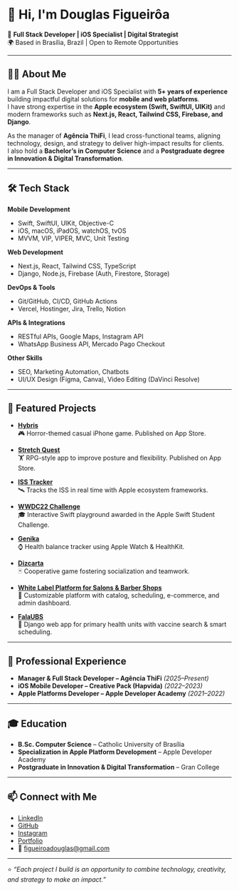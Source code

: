 # 👋 Hi, I'm Douglas Figueirôa  

🚀 **Full Stack Developer | iOS Specialist | Digital Strategist**  
🌍 Based in Brasília, Brazil | Open to Remote Opportunities  

---

## 👨‍💻 About Me
I am a Full Stack Developer and iOS Specialist with **5+ years of experience** building impactful digital solutions for **mobile and web platforms**.  
I have strong expertise in the **Apple ecosystem (Swift, SwiftUI, UIKit)** and modern frameworks such as **Next.js, React, Tailwind CSS, Firebase, and Django**.  

As the manager of **Agência ThiFi**, I lead cross-functional teams, aligning technology, design, and strategy to deliver high-impact results for clients.  
I also hold a **Bachelor’s in Computer Science** and a **Postgraduate degree in Innovation & Digital Transformation**.  

---

## 🛠️ Tech Stack

**Mobile Development**  
- Swift, SwiftUI, UIKit, Objective-C  
- iOS, macOS, iPadOS, watchOS, tvOS  
- MVVM, VIP, VIPER, MVC, Unit Testing  

**Web Development**  
- Next.js, React, Tailwind CSS, TypeScript  
- Django, Node.js, Firebase (Auth, Firestore, Storage)  

**DevOps & Tools**  
- Git/GitHub, CI/CD, GitHub Actions  
- Vercel, Hostinger, Jira, Trello, Notion  

**APIs & Integrations**  
- RESTful APIs, Google Maps, Instagram API  
- WhatsApp Business API, Mercado Pago Checkout  

**Other Skills**  
- SEO, Marketing Automation, Chatbots  
- UI/UX Design (Figma, Canva), Video Editing (DaVinci Resolve)  

---

## 🌟 Featured Projects

- **[Hybris](https://github.com/DouglasiOSDeveloper/AppleDeveloperAcademy_InfiniteRunner)**  
  🎮 Horror-themed casual iPhone game. Published on App Store.  

- **[Stretch Quest](https://github.com/DouglasiOSDeveloper/AppleDeveloperAcademy_StretchQuest)**  
  🏋️ RPG-style app to improve posture and flexibility. Published on App Store.  

- **[ISS Tracker](https://github.com/DouglasiOSDeveloper/AppleDeveloperAcademy_ISSTracker)**  
  🛰️ Tracks the ISS in real time with Apple ecosystem frameworks.  

- **[WWDC22 Challenge](https://github.com/DouglasiOSDeveloper/wwdc-project)**  
  🎓 Interactive Swift playground awarded in the Apple Swift Student Challenge.  

- **[Genika](https://github.com/DouglasiOSDeveloper/AppleDeveloperAcademy_Genika)**  
  ⌚ Health balance tracker using Apple Watch & HealthKit.  

- **[Dizcarta](https://github.com/DouglasiOSDeveloper/AppleDeveloperAcademy_Dizcarta)**  
  🃏 Cooperative game fostering socialization and teamwork.  

- **[White Label Platform for Salons & Barber Shops](https://github.com/AgenciaThifi/wl_salao_barbearia)**  
  💇 Customizable platform with catalog, scheduling, e-commerce, and admin dashboard.  

- **[FalaUBS](https://github.com/DouglasiOSDeveloper/falaUBS)**  
  🏥 Django web app for primary health units with vaccine search & smart scheduling.  

---

## 💼 Professional Experience

- **Manager & Full Stack Developer – Agência ThiFi** *(2025–Present)*  
- **iOS Mobile Developer – Creative Pack (Hapvida)** *(2022–2023)*  
- **Apple Platforms Developer – Apple Developer Academy** *(2021–2022)*  

---

## 🎓 Education

- **B.Sc. Computer Science** – Catholic University of Brasília  
- **Specialization in Apple Platform Development** – Apple Developer Academy  
- **Postgraduate in Innovation & Digital Transformation** – Gran College  

---

## 📫 Connect with Me

- [LinkedIn](http://linkedin.com/in/douglas-figueir%C3%B4a-1ba2541bb)  
- [GitHub](https://github.com/DouglasiOSDeveloper)  
- [Instagram](https://www.instagram.com/douglas.figueiroa/)  
- [Portfolio](https://portfolio-mocha-five-s11funmkri.vercel.app/en)  
- 📧 figueiroadouglas@gmail.com  

---

⭐️ *“Each project I build is an opportunity to combine technology, creativity, and strategy to make an impact.”*  
